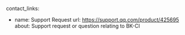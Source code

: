 contact_links:
  - name: Support Request
    url: https://support.qq.com/product/425695
    about: Support request or question relating to BK-CI

